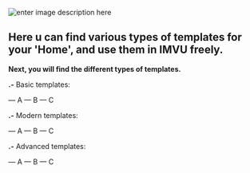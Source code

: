 ![enter image description here](https://i.pinimg.com/originals/ab/0f/45/ab0f456e52f79b0c6905264ef8198eb2.png)

## Here u can find various types of templates for your 'Home', and use them in IMVU freely.

**Next, you will find the different types of templates.**

**.-** Basic templates:

— A
— B
— C

**.-** Modern templates:

— A
— B
— C

**.-** Advanced templates:

— A
— B
— C
